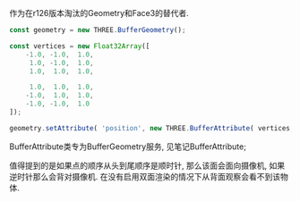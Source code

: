 作为在r126版本淘汰的Geometry和Face3的替代者.

```javascript
const geometry = new THREE.BufferGeometry();

const vertices = new Float32Array([
	-1.0, -1.0,  1.0,
	 1.0, -1.0,  1.0,
	 1.0,  1.0,  1.0,

	 1.0,  1.0,  1.0,
	-1.0,  1.0,  1.0,
	-1.0, -1.0,  1.0
]);

geometry.setAttribute( 'position', new THREE.BufferAttribute( vertices, 3 ));
```
BufferAttribute类专为BufferGeometry服务, 见笔记BufferAttribute;

值得提到的是如果点的顺序从头到尾顺序是顺时针, 那么该面会面向摄像机, 如果逆时针那么会背对摄像机.
在没有启用双面渲染的情况下从背面观察会看不到该物体.
